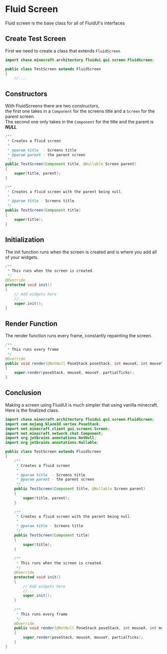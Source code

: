 # Fluid Screen
Fluid screen is the base class for all of FluidUI's interfaces
## Create Test Screen
First we need to create a class that extends `FluidScreen`   
```java
import chase.minecraft.architectury.fluidui.gui.screen.FluidScreen;

public class TestScreen extends FluidScreen
{
	//....
```

## Constructors
With FluidScreens there are two constructors,  
the first one takes in a `Component` for the screens title and a `Screen` for the parent screen.  
The second one only takes in the `Component` for the title and the parent is **_NULL_**
```java
/**
 * Creates a fluid screen
 *
 * @param title  - Screens title
 * @param parent - the parent screen
 */
public TestScreen(Component title, @Nullable Screen parent)
{
    super(title, parent);
}

/**
 * Creates a fluid screen with the parent being null.
 *
 * @param title - Screens title
 */
public TestScreen(Component title)
{
    super(title);
}

```

## Initialization
The init function runs when the screen is created and is where you add all of your widgets. 
```java
/**
 * This runs when the screen is created.
 */
@Override
protected void init()
{
    // Add widgets here
    //...
    super.init();
}
```

## Render Function
The render function runs every frame, constantly repainting the screen.

```java
/**
 * This runs every frame
 */
@Override
public void render(@NotNull PoseStack poseStack, int mouseX, int mouseY, float partialTicks)
{
    super.render(poseStack, mouseX, mouseY, partialTicks);
}
```

## Conclusion
Making a screen using FluidUI is much simpler that using vanilla minecraft.   
Here is the finalized class.
```java
import chase.minecraft.architectury.fluidui.gui.screen.FluidScreen;
import com.mojang.blaze3d.vertex.PoseStack;
import net.minecraft.client.gui.screens.Screen;
import net.minecraft.network.chat.Component;
import org.jetbrains.annotations.NotNull;
import org.jetbrains.annotations.Nullable;

public class TestScreen extends FluidScreen
{
	/**
	 * Creates a fluid screen
	 *
	 * @param title  - Screens title
	 * @param parent - the parent screen
	 */
	public TestScreen(Component title, @Nullable Screen parent)
	{
		super(title, parent);
	}
	
	/**
	 * Creates a fluid screen with the parent being null.
	 *
	 * @param title - Screens title
	 */
	public TestScreen(Component title)
	{
		super(title);
	}
	
	/**
	 * This runs when the screen is created.
	 */
	@Override
	protected void init()
	{
		// Add widgets here
		//...
		super.init();
	}
	
	/**
	 * This runs every frame
	 */
	@Override
	public void render(@NotNull PoseStack poseStack, int mouseX, int mouseY, float partialTicks)
	{
		super.render(poseStack, mouseX, mouseY, partialTicks);
	}
}

```